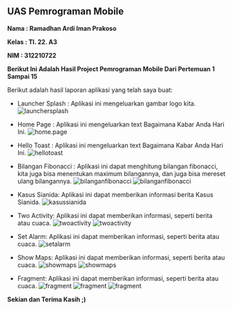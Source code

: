 ## UAS Pemrograman Mobile

**Nama : Ramadhan Ardi Iman Prakoso**

**Kelas : TI. 22. A3**

**NIM : 312210722**

**Berikut Ini Adalah Hasil Project Pemrograman Mobile Dari Pertemuan 1 Sampai 15**

Berikut adalah hasil laporan aplikasi yang telah saya buat:

- Launcher Splash : Aplikasi ini mengeluarkan gambar logo kita.
  ![launchersplash](img/launchersplash.jpg)

- Home Page : Aplikasi ini mengeluarkan text Bagaimana Kabar Anda Hari Ini.
  ![home.page](img/homepage.jpg)

- Hello Toast : Aplikasi ini mengeluarkan text Bagaimana Kabar Anda Hari Ini.
  ![hellotoast](img/hellotoast.jpg)

- Bilangan Fibonacci : Aplikasi ini dapat menghitung bilangan fibonacci, kita juga bisa menentukan maximum bilangannya, dan juga bisa mereset ulang bilangannya.
  ![bilanganfibonacci](img/bilanganfibonacci_1.jpg)
  ![bilanganfibonacci](img/bilanganfibonacci_2.jpg)

- Kasus Sianida: Aplikasi ini dapat memberikan informasi berita Kasus Sianida.
  ![kasussianida](img/kasussianida.jpg)

- Two Activity: Aplikasi ini dapat memberikan informasi, seperti berita atau cuaca.
  ![twoactivity](img/twoactivity_1.jpg)
  ![twoactivity](img/twoactivity_2.jpg)

- Set Alarm: Aplikasi ini dapat memberikan informasi, seperti berita atau cuaca.
  ![setalarm](img/setalarm.jpg)

- Show Maps: Aplikasi ini dapat memberikan informasi, seperti berita atau cuaca.
  ![showmaps](img/showmaps_1.jpg)
  ![showmaps](img/showmaps_2.jpg)

- Fragment: Aplikasi ini dapat memberikan informasi, seperti berita atau cuaca.
  ![fragment](img/fragment_1.jpg)
  ![fragment](img/fragment_2.jpg)
  ![fragment](img/fragment_3.jpg)

**Sekian dan Terima Kasih ;)**
